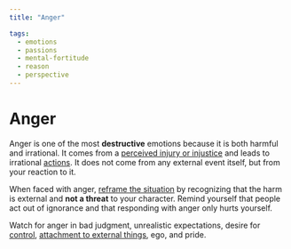 ```yaml
---
title: "Anger"

tags:
  - emotions
  - passions
  - mental-fortitude
  - reason
  - perspective
---
```


# Anger

Anger is one of the most **destructive** emotions because it is both harmful and
irrational. It comes from a [perceived injury or
injustice](passions-irrational-judgments.md) and leads to irrational
[actions](actions.md). It does not come from any external event itself, but from
your reaction to it.

When faced with anger, [reframe the situation](cognitive-reappraisal.md) by
recognizing that the harm is external and **not a threat** to your character.
Remind yourself that people act out of ignorance and that responding with anger
only hurts yourself.

Watch for anger in bad judgment, unrealistic expectations, desire for
[control](dichotomy-control.md), [attachment to external
things](detachment-externals.md), ego, and pride.
